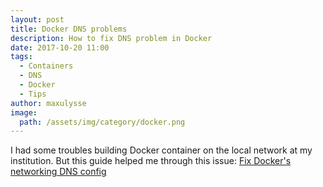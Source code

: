 ```yaml
---
layout: post
title: Docker DNS problems
description: How to fix DNS problem in Docker
date: 2017-10-20 11:00
tags:
  - Containers
  - DNS
  - Docker
  - Tips
author: maxulysse
image:
  path: /assets/img/category/docker.png
---
```


I had some troubles building Docker container on the local network at my institution.
But this guide helped me through this issue: [Fix Docker's networking DNS config](https://development.robinwinslow.uk/2016/06/23/fix-docker-networking-dns/)
